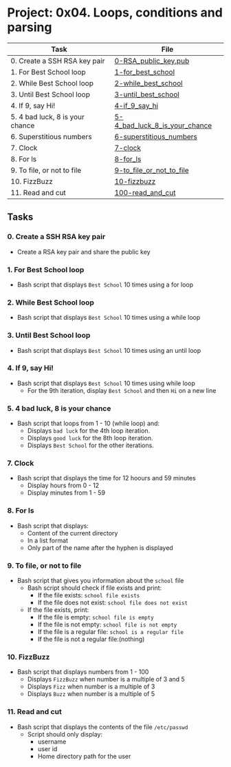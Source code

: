 # Project: 0x04. Loops, conditions and parsing

| Task | File |
| ---- | ---- |
| 0. Create a SSH RSA key pair | [0-RSA_public_key.pub](./0-RSA_public_key.pub) |
| 1. For Best School loop | [1-for_best_school](./1-for_best_school) |
| 2. While Best School loop | [2-while_best_school](./2-while_best_school) |
| 3. Until Best School loop | [3-until_best_school](./3-until_best_school) |
| 4. If 9, say Hi! | [4-if_9_say_hi](./4-if_9_say_hi) |
| 5. 4 bad luck, 8 is your chance | [5-4_bad_luck_8_is_your_chance](./5-4_bad_luck_8_is_your_chance) |
| 6. Superstitious numbers | [6-superstitious_numbers](./6-superstitious_numbers) |
| 7. Clock | [7-clock](./7-clock) |
| 8. For ls | [8-for_ls](./8-for_ls) |
| 9. To file, or not to file | [9-to_file_or_not_to_file](./9-to_file_or_not_to_file) |
| 10. FizzBuzz | [10-fizzbuzz](./10-fizzbuzz) |
| 11. Read and cut | [100-read_and_cut](./100-read_and_cut) |

## Tasks
### 0. Create a SSH RSA key pair
* Create a RSA key pair and share the public key
### 1. For Best School loop
* Bash script that displays `Best School` 10 times using a for loop
### 2. While Best School loop
* Bash script that displays `Best School` 10 times using a while loop
### 3. Until Best School loop
* Bash script that displays `Best School` 10 times using an until loop
### 4. If 9, say Hi!
* Bash script that displays `Best School` 10 times using while loop
	* For the 9th iteration, display `Best School` and then `Hi` on a new line
### 5. 4 bad luck, 8 is your chance
* Bash script that loops from 1 - 10 (while loop) and:
	* Displays `bad luck` for the 4th loop iteration.
	* Displays `good luck` for the 8th loop iteration.
	* Displays `Best School` for the other iterations.
### 7. Clock
* Bash script that displays the time for 12 hoours and 59 minutes
	* Display hours from 0 - 12
	* Display minutes from 1 - 59
### 8. For ls
* Bash script that displays:
	* Content of the current directory
	* In a list format
	* Only part of the name after the hyphen is displayed
### 9. To file, or not to file
* Bash script that gives you information about the `school` file
	* Bash script should check if file exists and print:
		* If the file exists: `school file exists`
		* If the file does not exist: `school file does not exist`
	* If the file exists, print:
		* If the file is empty: `school file is empty`
		* If the file is not empty: `school file is not empty`
		* If the file is a regular file: `school is a regular file`
		* If the file is not a regular file:(nothing)
### 10. FizzBuzz
* Bash script that displays numbers from 1 - 100
	* Displays `FizzBuzz` when number is a multiple of 3 and 5
	* Displays `Fizz` when number is a multiple of 3
	* Displays `Buzz` when number is a multiple of 5
### 11. Read and cut
* Bash script that displays the contents of the file `/etc/passwd`
	* Script should only display:
		* username
		* user id
		* Home directory path for the user
